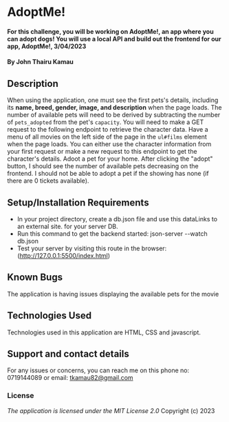 # AdoptMe!
#### For this challenge, you will be working on AdoptMe!, an app where you can adopt dogs! You will use a local API and build out the frontend for our app, AdoptMe!, 3/04/2023
#### By **John Thairu Kamau**
## Description
When using the application, one must see the first pets's details, including its **name, breed, gender, image, and description** when the page loads. The number of available pets will need to be derived by subtracting the number of `pets_adopted` from the pet's `capacity`. You will need to make a GET request to the following endpoint to retrieve the character data. Have a menu of all movies on the left side of the page in the `ul#films` element when the page loads. You can either use the character information from your first request or make a new request to this endpoint to get the character's details. Adoot a pet for your home. After clicking the "adopt" button, I should see the number of available pets decreasing on the frontend. I should not be able to adopt a pet if the showing has none (if there are 0 tickets available). 
## Setup/Installation Requirements
* In your project directory, create a db.json file and use this dataLinks to an external site. for your server DB.
* Run this command to get the backend started: json-server --watch db.json
* Test your server by visiting this route in the browser:(http://127.0.0.1:5500/index.html)
## Known Bugs
The application is having issues displaying the available pets for the movie 
## Technologies Used
Technologies used in this application are HTML, CSS and javascript.
## Support and contact details
For any issues or concerns, you can reach me on this phone no: 0719144089 or  email: tkamau82@gmail.com
### License
*The application is licensed under the MIT License 2.0*
Copyright (c) 2023 

